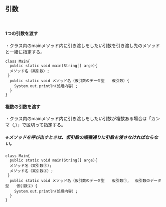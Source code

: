 ## 引数

</br>

#### 1つの引数を渡す

・クラス内のmainメソッド内に引き渡しをしたい引数を引き渡し先のメソッドと一緒に指定する。

```
class Main{
  public static void main(String[] arge){
  メソッド名（実引数）;
 }
  public static void メソッド名（仮引数のデータ型　　仮引数）{
    System.out.println(処理内容）;
  }
}
```

#### 複数の引数を渡す

・クラス内のmainメソッド内に引き渡しをしたい引数が複数ある場合は「カンマ（,）」で区切って指定する。
##### ※メソッドを呼び出すときは、仮引数の順番通りに引数を渡さなければならない。

```
class Main{
  public static void main(String[] arge){
  メソッド名（実引数①);
  メソッド名（実引数②）;
 }
  public static void メソッド名（仮引数のデータ型　　仮引数①,　 仮引数のデータ型　　仮引数②）{
    System.out.println(処理内容）;
  }
}
```


